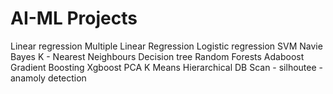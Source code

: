 # AI-ML Projects

Linear regression
Multiple Linear Regression
Logistic regression
SVM
Navie Bayes
K - Nearest Neighbours
Decision tree
Random Forests
Adaboost
Gradient Boosting Xgboost
PCA
K Means
Hierarchical
DB Scan - silhoutee - anamoly detection
